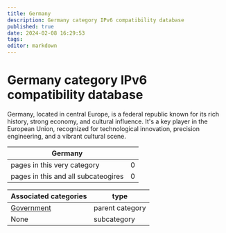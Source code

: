 ```yaml
---
title: Germany
description: Germany category IPv6 compatibility database
published: true
date: 2024-02-08 16:29:53 
tags:
editor: markdown
---
```


# Germany category IPv6 compatibility database


Germany, located in central Europe, is a federal republic known for its rich history, strong economy, and cultural influence. It's a key player in the European Union, recognized for technological innovation, precision engineering, and a vibrant cultural scene.


| Germany   |   |
| - | - |
| pages in this very category | 0 |
| pages in this and all subcateogires | 0 |

| Associated categories | type |
| - | - |
| [Government](../Government) | parent category |
| None | subcategory |